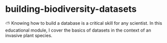 # building-biodiversity-datasets
:partly_sunny: Knowing how to build a database is a critical skill for any scientist. In this educational module, I cover the basics of datasets in the context of an invasive plant species.
